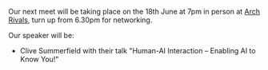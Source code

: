 Our next meet will be taking place on the 18th June at 7pm in person at [Arch Rivals](https://g.page/Archpub), turn up from 6.30pm for networking.

Our speaker will be:

*  Clive Summerfield with their talk "Human-AI Interaction – Enabling AI to Know You!"

